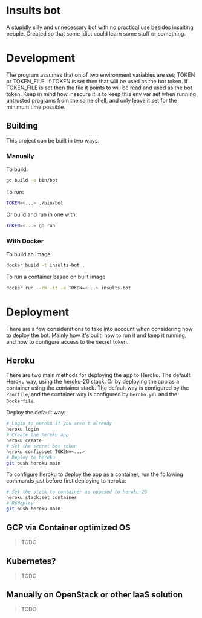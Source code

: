 # Insults bot

A stupidly silly and unnecessary bot with no practical use besides insulting people.
Created so that some idiot could learn some stuff or something.

# Development

The program assumes that on of two environment variables are set; TOKEN or TOKEN_FILE. If TOKEN is set then that will be used as the bot token. If TOKEN_FILE is set then the file it points to will be read and used as the bot token. Keep in mind how insecure it is to keep this env var set when running untrusted programs from the same shell, and only leave it set for the minimum time possible.

## Building

This project can be built in two ways.

### Manually

To build:
```bash
go build -o bin/bot
```

To run:
```bash
TOKEN=<...> ./bin/bot
```

Or build and run in one with:
```bash
TOKEN=<...> go run
```

### With Docker

To build an image:
```bash
docker build -t insults-bot .
```

To run a container based on built image
```bash
docker run --rm -it -e TOKEN=<...> insults-bot
```

# Deployment

There are a few considerations to take into account when considering how to deploy the bot. Mainly how it's built, how to run it and keep it running, and how to configure access to the secret token.

## Heroku

There are two main methods for deploying the app to Heroku. The default Heroku way, using the heroku-20 stack. Or by deploying the app as a container using the container stack. The default way is configured by the `Procfile`, and the container way is configured by `heroko.yml` and the `Dockerfile`.

Deploy the default way:
```bash
# Login to heroku if you aren't already
heroku login
# Create the heroku app
heroku create
# Set the secret bot token
heroku config:set TOKEN=<...>
# Deploy to heroku
git push heroku main
```

To configure heroku to deploy the app as a container, run the following commands just before first deploying to heroku:
```bash
# Set the stack to container as opposed to heroku-20
heroku stack:set container
# Redeploy
git push heroku main
```

## GCP via Container optimized OS

> TODO

## Kubernetes?

> TODO

## Manually on OpenStack or other IaaS solution

> TODO
